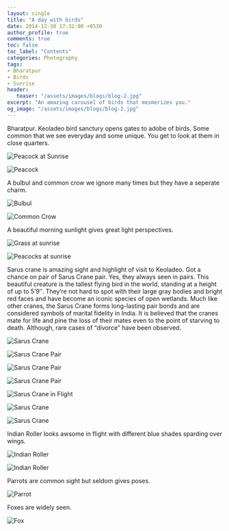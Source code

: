 ```yaml
---
layout: single
title: "A day with birds"
date: 2014-12-30 17:32:00 +0530
author_profile: true
comments: true
toc: false
toc_label: "Contents"
categories: Photography
tags:
- Bharatpur
- Birds
- Sunrise
header:
   teaser: "/assets/images/blogs/blog-2.jpg"
excerpt: "An amazing carousel of birds that mesmerizes you."
og_image: "/assets/images/blogs/blog-2.jpg"
---
```


Bharatpur. Keoladeo bird sanctury opens gates to adobe of birds. Some common that we see everyday and some unique. You get to look at them in close quarters. 

![Peacock at Sunrise]({{site.url}}/assets/images/blogs/blog-2.jpg)

![Peacock]({{site.url}}/assets/images/blogs/blog-1.jpg)

A bulbul and common crow we ignore many times but they have a seperate charm.

![Bulbul]({{site.url}}/assets/images/blogs/blog-3.jpg)

![Common Crow]({{site.url}}/assets/images/blogs/blog-6.jpg)

A beautiful morning sunlight gives great light perspectives.

![Grass at sunrise]({{site.url}}/assets/images/blogs/blog-4.jpg)

![Peacocks at sunrise]({{site.url}}/assets/images/blogs/blog-5.jpg)

Sarus crane is amazing sight and highlight of visit to Keoladeo. Got a chance on pair of Sarus Crane pair. Yes, they always seen in pairs. This beautiful creature is the tallest flying bird in the world, standing at a height of up to 5’9″. They’re not hard to spot with their large gray bodies and bright red faces and have become an iconic species of open wetlands.
Much like other cranes, the Sarus Crane forms long-lasting pair bonds and are considered symbols of marital fidelity in India. It is believed that the cranes mate for life and pine the loss of their mates even to the point of starving to death. Although, rare cases of “divorce” have been observed.

![Sarus Crane]({{site.url}}/assets/images/blogs/blog-7.jpg)

![Sarus Crane Pair]({{site.url}}/assets/images/blogs/blog-8.jpg)

![Sarus Crane Pair]({{site.url}}/assets/images/blogs/blog-9.jpg)

![Sarus Crane Pair]({{site.url}}/assets/images/blogs/blog-10.jpg)

![Sarus Crane in Flight]({{site.url}}/assets/images/blogs/blog-11.jpg)

![Sarus Crane]({{site.url}}/assets/images/blogs/blog-12.jpg)

![Sarus Crane]({{site.url}}/assets/images/blogs/blog-13.jpg)

Indian Roller looks awsome in flight with different blue shades sparding over wings. 

![Indian Roller]({{site.url}}/assets/images/blogs/blog-14.jpg)

![Indian Roller]({{site.url}}/assets/images/blogs/blog-16.jpg)

Parrots are common sight but seldom gives poses.

![Parrot]({{site.url}}/assets/images/blogs/blog-15.jpg)

Foxes are widely seen.

![Fox]({{site.url}}/assets/images/blogs/blog-17.jpg)